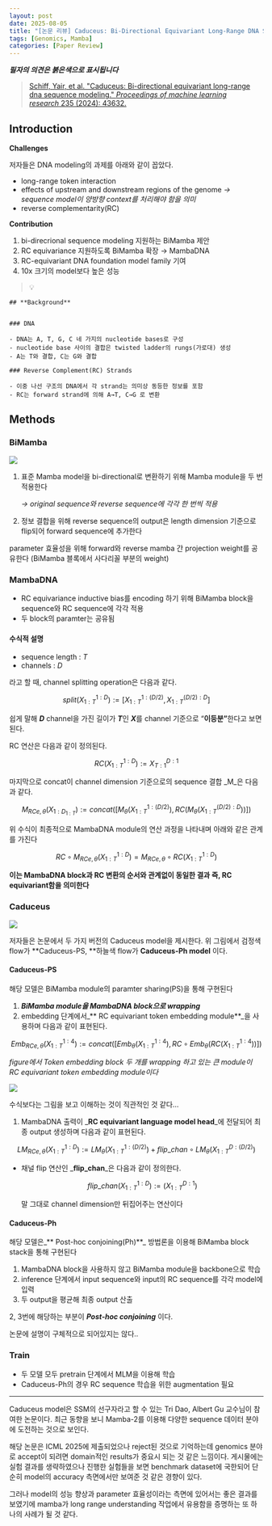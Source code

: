 ```yaml
---
layout: post
date: 2025-08-05
title: "[논문 리뷰] Caduceus: Bi-Directional Equivariant Long-Range DNA Sequence Modeling"
tags: [Genomics, Mamba]
categories: [Paper Review]
---
```


<span class="notion-red">_**필자의 의견은 붉은색으로 표시됩니다**_</span>


> [Schiff, Yair, et al. "Caduceus: Bi-directional equivariant long-range dna sequence modeling." ](https://pmc.ncbi.nlm.nih.gov/articles/PMC12189541/)[_Proceedings of machine learning research_](https://pmc.ncbi.nlm.nih.gov/articles/PMC12189541/)[ 235 (2024): 43632.](https://pmc.ncbi.nlm.nih.gov/articles/PMC12189541/)



## Introduction


**Challenges**


저자들은 DNA modeling의 과제를 아래와 같이 꼽았다.

- long-range token interaction
- effects of upstream and downstream regions of the genome 
_→ sequence model이 양방향 context를 처리해야 함을 의미_
- reverse complementarity(RC)

**Contribution**

1. bi-direcrional sequence modeling 지원하는 BiMamba 제안
1. RC equivariance 지원하도록 BiMamba 확장 → MambaDNA
1. RC-equivariant DNA foundation model family 기여
1. 10x 크기의 model보다 높은 성능

> 💡 


	## **Background**


	### DNA

	- DNA는 A, T, G, C 네 가지의 nucleotide bases로 구성
	- nucleotide base 사이의 결합은 twisted ladder의 rungs(가로대) 생성
	- A는 T와 결합, C는 G와 결합

	### Reverse Complement(RC) Strands

	- 이중 나선 구조의 DNA에서 각 strand는 의미상 동등한 정보를 포함
	- RC는 forward strand에 의해 A→T, C→G 로 변환


## Methods



### BiMamba


![](https://prod-files-secure.s3.us-west-2.amazonaws.com/542b861c-36a8-4051-84e5-8804b6728dba/2c247d59-7815-4980-99f0-8f0d21f445a7/image.png?X-Amz-Algorithm=AWS4-HMAC-SHA256&X-Amz-Content-Sha256=UNSIGNED-PAYLOAD&X-Amz-Credential=ASIAZI2LB466WA2FJMIE%2F20250906%2Fus-west-2%2Fs3%2Faws4_request&X-Amz-Date=20250906T160112Z&X-Amz-Expires=3600&X-Amz-Security-Token=IQoJb3JpZ2luX2VjECgaCXVzLXdlc3QtMiJHMEUCIQD211uAIU7MSK6NNDOLhomGgX28Y%2BSySlSTIgBz5Ce8NwIgFkAbLMcSc3bSnf2WAjipNWk0%2BQNOkQPREN11Jn5e5%2F8qiAQIkf%2F%2F%2F%2F%2F%2F%2F%2F%2F%2FARAAGgw2Mzc0MjMxODM4MDUiDED3n3zeoD6Pf5qEOyrcA%2BG%2Bfmr0Ns2E38rCbSt4gl7m36Vadhqv8kC1UKX497oAqEsn%2FuTCNB6ZI%2FxRuKrJLW5TC5E1qyYFL4ufqnKGZpBaOrRWS5QweYgm2xBjYedkgi2%2F4RorCvu%2Br6DkQQ2uYNtAVJ09js1G2%2F4D4TK8la4vENuq0hbuIiviswJy6wzrIDsvI5SlZ76w5QHALglESDhMNpkn%2F%2BjaFkSiAtoTGS%2BFIY5R5qy6B%2FnHbnmOpcr6%2Bsgf7ERF3C4MpOXQpPpK9%2BBjjiF%2B1WQe2EEBb8fnejWGugteagAZJ5D3PF0QHSOcMB2VX%2Bgsxp4c7DdJ3owuVTwHoApbbpCsBeZRwt1EOdd6Le8s3wRIUSr87xwZucmjB4MnmcxB%2FX1ke1v%2BQEYmQlt%2FPm5DP2kZiZoiwxkTJsncwsAfOcOax85pcLl4JzjE%2FoDYT7Djzai00Wt4JqIxPimJ8x6FHFbsaZhBHWT%2FW0ZbecFHSgKnBpxX1Hmki3rGn0I%2BoCSIsM7Z9lL%2F1f7NMQ6MT4AyChBdVs6Cv7%2F7ococ%2F2scdiHLq19YYLQqyPoym82le6ijVH16WWY8y9mSNQIgkSAUX1%2F93vtAypprHc%2FC5VA4IDhGfs3Z9yChMgcG6qjRsKPBcZzOIokeMMau8cUGOqUBRh3NAe4HGFPVt78Y4Hy2PDDhY76p9Py2%2Fh1o5H8D2SbGa2WZkyr11sL5o6L5cPRAzdXlP507yhs%2B0D3%2F4iju9aJFubqyiN1TBg7MHoas%2BoaDmwn13XC59UhOm60%2B6wKCukrOBvEkBDoZXa7MuOE0rKnaHvXI9vYmBRUWcn96VlmP8T2qiBTiRtWHZhb%2FC3h%2BlOEAM2Efkk9MKFFEPxC%2BYtGNauFb&X-Amz-Signature=61657bfcb51b0f59b3c4531e009bdffd2f1e87c0956c1af0d79cf66df3a3fb40&X-Amz-SignedHeaders=host&x-amz-checksum-mode=ENABLED&x-id=GetObject)

1. 표준 Mamba model을 bi-directional로 변환하기 위해 Mamba module을 두 번 적용한다

	_→ original sequence와 reverse sequence에 각각 한 번씩 적용_

1. 정보 결합을 위해 reverse sequence의 output은 length dimension 기준으로 flip되어 forward sequence에 추가한다

parameter 효율성을 위해 forward와 reverse mamba 간 projection weight를 공유한다 (BiMamba 블록에서 사다리꼴 부분의 weight)



### MambaDNA

- RC equivariance inductive bias를 encoding 하기 위해 BiMamba block을 sequence와 RC sequence에 각각 적용
- 두 block의 paramter는 공유됨


#### 수식적 설명

- sequence length : _T_
- channels : _D_

라고 할 때,  channel splitting operation은 다음과 같다.


$$
split(X^{1:D}_{1:T}):=[X^{1:(D/2)}_{1:T},X^{(D/2):D}_{1:T}]
$$


<span class="notion-red">쉽게 말해 </span><span class="notion-red">_**D**_</span><span class="notion-red"> channel을 가진 길이가 </span><span class="notion-red">_**T**_</span><span class="notion-red">인 </span><span class="notion-red">_**X**_</span><span class="notion-red">를 channel 기준으로 “</span><span class="notion-red">**이등분”**</span><span class="notion-red">한다고 보면 된다.</span>


RC 연산은 다음과 같이 정의된다.


$$
RC(X^{1:D}_{1:T}):=X^{D:1}_{T:1}
$$


마지막으로 concat이 channel dimension 기준으로의 sequence 결합 _M_은 다음과 같다.


$$
M_{RCe,\theta}(X_{1:D_{1:T}}):=concat([M_{\theta}(X^{1:(D/2)}_{1:T}),RC(M_{\theta}(X^{(D/2):D}_{1:T}))])
$$


위 수식이 최종적으로 MambaDNA module의 연산 과정을 나타내며 아래와 같은 관계를 가진다


$$
RC\circ M_{RCe,\theta}(X^{1:D}_{1:T}) = M_{RCe,\theta} \circ RC(X^{1:D}_{1:T})
$$


**이는 MambaDNA block과 RC 변환의 순서와 관계없이 동일한 결과 즉, RC equivariant함을 의미한다**



### Caduceus


![](https://prod-files-secure.s3.us-west-2.amazonaws.com/542b861c-36a8-4051-84e5-8804b6728dba/f94a60d7-8145-473b-aef9-7c68d3ec604a/image.png?X-Amz-Algorithm=AWS4-HMAC-SHA256&X-Amz-Content-Sha256=UNSIGNED-PAYLOAD&X-Amz-Credential=ASIAZI2LB466WA2FJMIE%2F20250906%2Fus-west-2%2Fs3%2Faws4_request&X-Amz-Date=20250906T160112Z&X-Amz-Expires=3600&X-Amz-Security-Token=IQoJb3JpZ2luX2VjECgaCXVzLXdlc3QtMiJHMEUCIQD211uAIU7MSK6NNDOLhomGgX28Y%2BSySlSTIgBz5Ce8NwIgFkAbLMcSc3bSnf2WAjipNWk0%2BQNOkQPREN11Jn5e5%2F8qiAQIkf%2F%2F%2F%2F%2F%2F%2F%2F%2F%2FARAAGgw2Mzc0MjMxODM4MDUiDED3n3zeoD6Pf5qEOyrcA%2BG%2Bfmr0Ns2E38rCbSt4gl7m36Vadhqv8kC1UKX497oAqEsn%2FuTCNB6ZI%2FxRuKrJLW5TC5E1qyYFL4ufqnKGZpBaOrRWS5QweYgm2xBjYedkgi2%2F4RorCvu%2Br6DkQQ2uYNtAVJ09js1G2%2F4D4TK8la4vENuq0hbuIiviswJy6wzrIDsvI5SlZ76w5QHALglESDhMNpkn%2F%2BjaFkSiAtoTGS%2BFIY5R5qy6B%2FnHbnmOpcr6%2Bsgf7ERF3C4MpOXQpPpK9%2BBjjiF%2B1WQe2EEBb8fnejWGugteagAZJ5D3PF0QHSOcMB2VX%2Bgsxp4c7DdJ3owuVTwHoApbbpCsBeZRwt1EOdd6Le8s3wRIUSr87xwZucmjB4MnmcxB%2FX1ke1v%2BQEYmQlt%2FPm5DP2kZiZoiwxkTJsncwsAfOcOax85pcLl4JzjE%2FoDYT7Djzai00Wt4JqIxPimJ8x6FHFbsaZhBHWT%2FW0ZbecFHSgKnBpxX1Hmki3rGn0I%2BoCSIsM7Z9lL%2F1f7NMQ6MT4AyChBdVs6Cv7%2F7ococ%2F2scdiHLq19YYLQqyPoym82le6ijVH16WWY8y9mSNQIgkSAUX1%2F93vtAypprHc%2FC5VA4IDhGfs3Z9yChMgcG6qjRsKPBcZzOIokeMMau8cUGOqUBRh3NAe4HGFPVt78Y4Hy2PDDhY76p9Py2%2Fh1o5H8D2SbGa2WZkyr11sL5o6L5cPRAzdXlP507yhs%2B0D3%2F4iju9aJFubqyiN1TBg7MHoas%2BoaDmwn13XC59UhOm60%2B6wKCukrOBvEkBDoZXa7MuOE0rKnaHvXI9vYmBRUWcn96VlmP8T2qiBTiRtWHZhb%2FC3h%2BlOEAM2Efkk9MKFFEPxC%2BYtGNauFb&X-Amz-Signature=8003c3e10582ed2dc3852c1985b4e6bb0eb966e958e8af260c5591793613f29b&X-Amz-SignedHeaders=host&x-amz-checksum-mode=ENABLED&x-id=GetObject)


저자들은 논문에서 두 가지 버전의 Caduceus model을 제시한다. 위 그림에서 검정색 flow가 **Caduceus-PS, **하늘색 flow가 **Caduceus-Ph model** 이다.



#### Caduceus-PS


해당 모델은 BiMamba module의 paramter sharing(PS)을 통해 구현된다

1. _**BiMamba module을 MambaDNA block으로 wrapping**_
1. embedding 단계에서_** RC equivariant token embedding module**_을 사용하며 다음과 같이 표현된다.

$$
Emb_{RCe,\theta}(X^{1:4}_{1:T}):=concat([Emb_{\theta}(X^{1:4}_{1:T}),RC \circ Emb_{\theta}(RC(X^{1:4}_{1:T}))])
$$


_figure에서 Token embedding block 두 개를 wrapping 하고 있는 큰 module이 RC equivariant token embedding module이다_


![](https://prod-files-secure.s3.us-west-2.amazonaws.com/542b861c-36a8-4051-84e5-8804b6728dba/b175e4da-71eb-4e91-8c23-a06dabe673c9/image.png?X-Amz-Algorithm=AWS4-HMAC-SHA256&X-Amz-Content-Sha256=UNSIGNED-PAYLOAD&X-Amz-Credential=ASIAZI2LB466WA2FJMIE%2F20250906%2Fus-west-2%2Fs3%2Faws4_request&X-Amz-Date=20250906T160112Z&X-Amz-Expires=3600&X-Amz-Security-Token=IQoJb3JpZ2luX2VjECgaCXVzLXdlc3QtMiJHMEUCIQD211uAIU7MSK6NNDOLhomGgX28Y%2BSySlSTIgBz5Ce8NwIgFkAbLMcSc3bSnf2WAjipNWk0%2BQNOkQPREN11Jn5e5%2F8qiAQIkf%2F%2F%2F%2F%2F%2F%2F%2F%2F%2FARAAGgw2Mzc0MjMxODM4MDUiDED3n3zeoD6Pf5qEOyrcA%2BG%2Bfmr0Ns2E38rCbSt4gl7m36Vadhqv8kC1UKX497oAqEsn%2FuTCNB6ZI%2FxRuKrJLW5TC5E1qyYFL4ufqnKGZpBaOrRWS5QweYgm2xBjYedkgi2%2F4RorCvu%2Br6DkQQ2uYNtAVJ09js1G2%2F4D4TK8la4vENuq0hbuIiviswJy6wzrIDsvI5SlZ76w5QHALglESDhMNpkn%2F%2BjaFkSiAtoTGS%2BFIY5R5qy6B%2FnHbnmOpcr6%2Bsgf7ERF3C4MpOXQpPpK9%2BBjjiF%2B1WQe2EEBb8fnejWGugteagAZJ5D3PF0QHSOcMB2VX%2Bgsxp4c7DdJ3owuVTwHoApbbpCsBeZRwt1EOdd6Le8s3wRIUSr87xwZucmjB4MnmcxB%2FX1ke1v%2BQEYmQlt%2FPm5DP2kZiZoiwxkTJsncwsAfOcOax85pcLl4JzjE%2FoDYT7Djzai00Wt4JqIxPimJ8x6FHFbsaZhBHWT%2FW0ZbecFHSgKnBpxX1Hmki3rGn0I%2BoCSIsM7Z9lL%2F1f7NMQ6MT4AyChBdVs6Cv7%2F7ococ%2F2scdiHLq19YYLQqyPoym82le6ijVH16WWY8y9mSNQIgkSAUX1%2F93vtAypprHc%2FC5VA4IDhGfs3Z9yChMgcG6qjRsKPBcZzOIokeMMau8cUGOqUBRh3NAe4HGFPVt78Y4Hy2PDDhY76p9Py2%2Fh1o5H8D2SbGa2WZkyr11sL5o6L5cPRAzdXlP507yhs%2B0D3%2F4iju9aJFubqyiN1TBg7MHoas%2BoaDmwn13XC59UhOm60%2B6wKCukrOBvEkBDoZXa7MuOE0rKnaHvXI9vYmBRUWcn96VlmP8T2qiBTiRtWHZhb%2FC3h%2BlOEAM2Efkk9MKFFEPxC%2BYtGNauFb&X-Amz-Signature=3d2a2cd6e27b8768d7cf0a75ce7aad8df32d6acc6ee1dccf7f3d78dd212eb732&X-Amz-SignedHeaders=host&x-amz-checksum-mode=ENABLED&x-id=GetObject)


<span class="notion-red">수식보다는 그림을 보고 이해하는 것이 직관적인 것 같다…</span>

1. MambaDNA 출력이 _**RC equivariant language model head**_에 전달되어 최종 output 생성하며 다음과 같이 표현된다.

$$
LM_{RCe,\theta}(X^{1:D}_{1:T}):= LM_{\theta}(X^{1:(D/2)}_{1:T})+flip\_chan\circ LM_{\theta}(X^{D:(D/2)}_{1:T})
$$

- 채널 flip 연산인 _**flip\_chan**_은 다음과 같이 정의한다.

	$$
	flip\_chan(X^{1:D}_{1:T}):=(X^{D:1}_{1:T})
	$$


	말 그대로 channel dimension만 뒤집어주는 연산이다



#### Caduceus-Ph


해당 모델은_** Post-hoc conjoining(Ph)**_ 방법론을 이용해 BiMamba block stack을 통해 구현된다

1. MambaDNA block을 사용하지 않고 BiMamba module을 backbone으로 학습
1. inference 단계에서 input sequence와 input의 RC sequence를 각각 model에 입력
1. 두 output을 평균해 최종 output 산출

2, 3번에 해당하는 부분이 _**Post-hoc conjoining**_ 이다.


<span class="notion-red">논문에 설명이 구체적으로 되어있지는 않다..</span>



### Train

- 두 모델 모두 pretrain 단계에서 MLM을 이용해 학습
- Caduceus-Ph의 경우 RC sequence 학습을 위한 augmentation 필요

---


<span class="notion-red">Caduceus model은 SSM의 선구자라고 할 수 있는 Tri Dao, Albert Gu 교수님이 참여한 논문이다. 최근 동향을 보니 Mamba-2를 이용해 다양한 sequence 데이터 분야에 도전하는 것으로 보인다.</span>


<span class="notion-red">해당 논문은 ICML 2025에 제출되었으나 reject된 것으로 기억하는데 genomics 분야로 accept이 되려면 domain적인 results가 중요시 되는 것 같은 느낌이다. 게시물에는 실험 결과를 생략하였으나 진행한 실험들을 보면 benchmark dataset에 국한되어 단순히 model의 accuracy 측면에서만 보여준 것 같은 경향이 있다.</span>


<span class="notion-red">그러나 model의 성능 향상과 parameter 효율성이라는 측면에 있어서는 좋은 결과를 보였기에 mamba가 long range understanding 작업에서 유용함을 증명하는 또 하나의 사례가 될 것 같다.</span>

